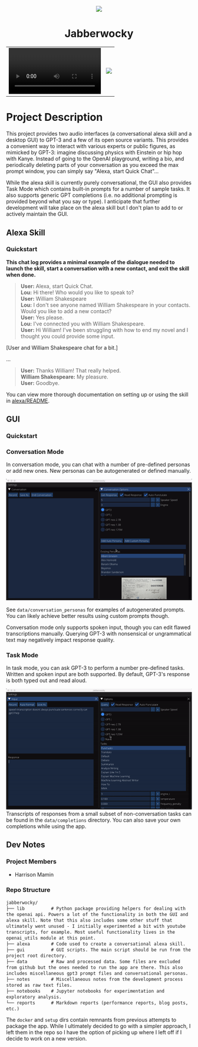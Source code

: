 <p align='center'>
<img src='data/icons/icon.png' height='100'>
<h1 align='center'>Jabberwocky</h1>
</p>

<table border="0" cellpadding="0" cellspacing="0">
    <tr>
        <td>
            <video width="250">
                <source src="https://user-images.githubusercontent.com/40480855/132139847-0d0014b9-022e-4684-80bf-d46031ca4763.mp4" type="video/mp4">
            </video>
        </td>
        <td>
<a href='https://youtu.be/wlJI9fzWFCc'><img src='https://img.youtube.com/vi/wlJI9fzWFCc/0.jpg'></a>
        </td>
    </tr>
</table>
    
# Project Description

This project provides two audio interfaces (a conversational alexa skill and a desktop GUI) to GPT-3 and a few of its open source variants. This provides a convenient way to interact with various experts or public figures, as mimicked by GPT-3: imagine discussing physics with Einstein or hip hop with Kanye. Instead of going to the OpenAI playground, writing a bio, and periodically deleting parts of your conversation as you exceed the max prompt window, you can simply say "Alexa, start Quick Chat"...

While the alexa skill is currently purely conversational, the GUI also provides Task Mode which contains built-in prompts for a number of sample tasks. It also supports generic GPT completions (i.e. no additional prompting is provided beyond what you say or type). I anticipate that further development will take place on the alexa skill but I don't plan to add to or actively maintain the GUI.


## Alexa Skill

### Quickstart

**This chat log provides a minimal example of the dialogue needed to launch the skill, start a conversation with a new contact, and exit the skill when done.**

> **User:** Alexa, start Quick Chat.<br>
> **Lou:** Hi there! Who would you like to speak to?<br>
> **User:** William Shakespeare<br>
> **Lou:** I don't see anyone named William Shakespeare in your contacts. Would you like to add a new contact?<br>
> **User:** Yes please.<br>
> **Lou:** I've connected you with William Shakespeare.<br>
> **User:** Hi William! I've been struggling with how to end my novel and I thought you could provide some input.

[User and William Shakespeare chat for a bit.]

...

> **User:** Thanks William! That really helped.<br>
> **William Shakespeare:** My pleasure.<br>
> **User:** Goodbye.

You can view more thorough documentation on setting up or using the skill in [alexa/README](alexa/README.md).

## GUI

### Quickstart

### Conversation Mode

In conversation mode, you can chat with a number of pre-defined personas or add new ones. New personas can be autogenerated or defined manually. 

![](data/clips/demo/add_persona.gif)

See `data/conversation_personas` for examples of autogenerated prompts. You can likely achieve better results using custom prompts though.

Conversation mode only supports spoken input, though you can edit flawed transcriptions manually. Querying GPT-3 with nonsensical or ungrammatical text may negatively impact response quality.

### Task Mode

In task mode, you can ask GPT-3 to perform a number pre-defined tasks. Written and spoken input are both supported. By default, GPT-3's response is both typed out and read aloud.

![](data/clips/demo/punctuation.gif)
Transcripts of responses from a small subset of non-conversation tasks can be found in the `data/completions` directory. You can also save your own completions while using the app.

## Dev Notes

### Project Members
* Harrison Mamin

### Repo Structure
```
jabberwocky/
├── lib          # Python package providing helpers for dealing with the openai api. Powers a lot of the functionality in both the GUI and alexa skill. Note that this also includes some other stuff that ultimately went unused - I initially experimented a bit with youtube transcripts, for example. Most useful functionality lives in the openai_utils module at this point.
├── alexa        # Code used to create a conversational alexa skill.
├── gui          # GUI scripts. The main script should be run from the project root directory. 
├── data         # Raw and processed data. Some files are excluded from github but the ones needed to run the app are there. This also includes miscellaneous gpt3 prompt files and conversational personas.
├── notes        # Miscellaneous notes from the development process stored as raw text files.
├── notebooks    # Jupyter notebooks for experimentation and exploratory analysis.
└── reports      # Markdown reports (performance reports, blog posts, etc.)
```

The `docker` and `setup` dirs contain remnants from previous attempts to package the app. While I ultimately decided to go with a simpler approach, I left them in the repo so I have the option of picking up where I left off if I decide to work on a new version.


